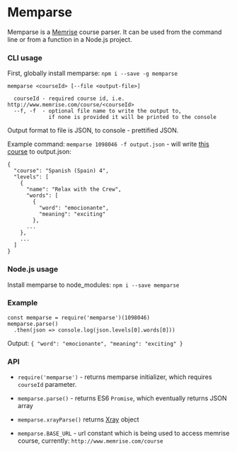 # Memparse

Memparse is a [Memrise](http://www.memrise.com) course parser.
It can be used from the command line or from a function in a Node.js project.

### CLI usage

First, globally install memparse: `npm i --save -g memparse`

```
memparse <courseId> [--file <output-file>]

  courseId - required course id, i.e. http://www.memrise.com/course/<courseId>
  --f, -f  - optional file name to write the output to,
             if none is provided it will be printed to the console
```

Output format to file is JSON, to console - prettified JSON.

Example command: `memparse 1098046 -f output.json` - will write [this course](http://www.memrise.com/course/1098046/spanish-spain-4/) to output.json:
```
{
  "course": "Spanish (Spain) 4",
  "levels": [
    {
      "name": "Relax with the Crew",
      "words": [
        {
          "word": "emocionante",
          "meaning": "exciting"
        },
      ...
    },
    ...
  ]
}
```
### Node.js usage

Install memparse to node_modules: `npm i --save memparse`

### Example

```
const memparse = require('memparse')(1098046)
memparse.parse()
  .then(json => console.log(json.levels[0].words[0]))
```

Output: `{ "word": "emocionante", "meaning": "exciting" }`

### API

* `require('memparse')` - returns memparse initializer, which requires `courseId` parameter.

* `memparse.parse()` - returns ES6 `Promise`, which eventually returns JSON array

* `memparse.xrayParse()` returns [Xray](https://github.com/lapwinglabs/x-ray) object

* `memparse.BASE_URL` - url constant which is being used to access memrise course, currently: `http://www.memrise.com/course`
